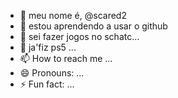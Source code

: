 - 👋 meu nome é, @scared2
- 👀 estou aprendendo a usar o github
- 🌱 sei fazer jogos no schatc...
- 💞️ ja'fiz ps5 ...
- 📫 How to reach me ...
- 😄 Pronouns: ...
- ⚡ Fun fact: ...

<!---
scared2/scared2 is a ✨ special ✨ repository because its `README.md` (this file) appears on your GitHub profile.
You can click the Preview link to take a look at your changes.
--->
